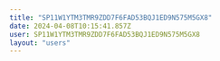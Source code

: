 ```yaml
---
title: "SP11W1YTM3TMR9ZDD7F6FAD53BQJ1ED9N575M5GX8"
date: 2024-04-08T10:15:41.857Z
user: SP11W1YTM3TMR9ZDD7F6FAD53BQJ1ED9N575M5GX8
layout: "users"
---
```

    